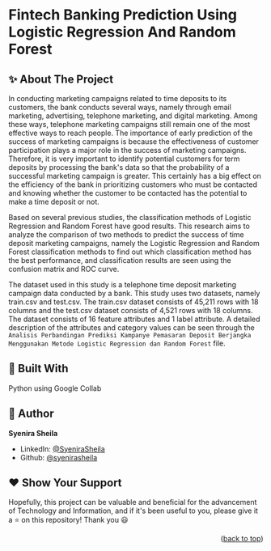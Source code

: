# Fintech Banking Prediction Using Logistic Regression And Random Forest

## ✨ About The Project

In conducting marketing campaigns related to time deposits to its customers, the bank conducts several ways, namely through email marketing, advertising, telephone marketing, and digital marketing. Among these ways, telephone marketing campaigns still remain one of the most effective ways to reach people. The importance of early prediction of the success of marketing campaigns is because the effectiveness of customer participation plays a major role in the success of marketing campaigns. Therefore, it is very important to identify potential customers for term deposits by processing the bank's data so that the probability of a successful marketing campaign is greater. This certainly has a big effect on the efficiency of the bank in prioritizing customers who must be contacted and knowing whether the customer to be contacted has the potential to make a time deposit or not.

Based on several previous studies, the classification methods of Logistic Regression and Random Forest have good results. This research aims to analyze the comparison of two methods to predict the success of time deposit marketing campaigns, namely the Logistic Regression and Random Forest classification methods to find out which classification method has the best performance, and classification results are seen using the confusion matrix and ROC curve.

The dataset used in this study is a telephone time deposit marketing campaign data conducted by a bank. This study uses two datasets, namely train.csv and test.csv. The train.csv dataset consists of 45,211 rows with 18 columns and the test.csv dataset consists of 4,521 rows with 18 columns. The dataset consists of 16 feature attributes and 1 label attribute. A detailed description of the attributes and category values can be seen through the `Analisis Perbandingan Prediksi Kampanye Pemasaran Deposit Berjangka Menggunakan Metode Logistic Regression dan Random Forest` file.

## 🚀 Built With

Python using Google Collab

## 👤 Author

**Syenira Sheila**

- LinkedIn: [@SyeniraSheila](https://www.linkedin.com/in/syenira-sheila-364304256/)
- Github: [@syenirasheila](https://github.com/syenirasheila)

## ❤️ Show Your Support

Hopefully, this project can be valuable and beneficial for the advancement of Technology and Information, and if it's been useful to you, please give it a ⭐️ on this repository! Thank you 😃


<p align="right">(<a href="#readme-top">back to top</a>)</p>
